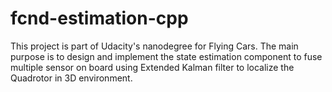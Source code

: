 # fcnd-estimation-cpp
This project is part of Udacity's nanodegree for Flying Cars. The main purpose is to design and implement the state estimation component to fuse multiple sensor on board using Extended Kalman filter to localize the Quadrotor in 3D environment.
